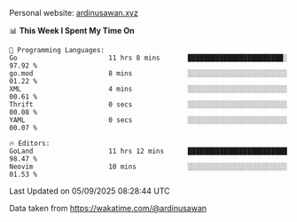 Personal website: [ardinusawan.xyz](https://ardinusawan.xyz)

<!--START_SECTION:waka-->
📊 **This Week I Spent My Time On** 

```text
💬 Programming Languages: 
Go                       11 hrs 8 mins       ████████████████████████░   97.92 % 
go.mod                   8 mins              ░░░░░░░░░░░░░░░░░░░░░░░░░   01.22 % 
XML                      4 mins              ░░░░░░░░░░░░░░░░░░░░░░░░░   00.61 % 
Thrift                   0 secs              ░░░░░░░░░░░░░░░░░░░░░░░░░   00.08 % 
YAML                     0 secs              ░░░░░░░░░░░░░░░░░░░░░░░░░   00.07 % 

🔥 Editors: 
GoLand                   11 hrs 12 mins      █████████████████████████   98.47 % 
Neovim                   10 mins             ░░░░░░░░░░░░░░░░░░░░░░░░░   01.53 % 
```


 Last Updated on 05/09/2025 08:28:44 UTC
<!--END_SECTION:waka-->
Data taken from https://wakatime.com/@ardinusawan
